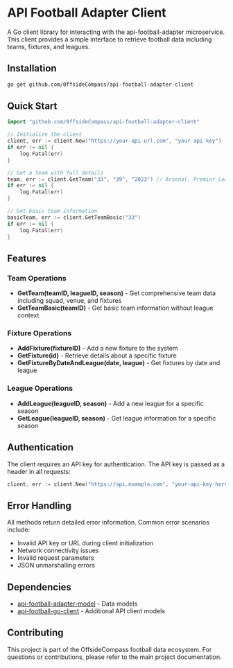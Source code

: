 # API Football Adapter Client

A Go client library for interacting with the api-football-adapter microservice. This client provides a simple interface to retrieve football data including teams, fixtures, and leagues.

## Installation

```bash
go get github.com/0ffsideCompass/api-football-adapter-client
```

## Quick Start

```go
import "github.com/0ffsideCompass/api-football-adapter-client"

// Initialize the client
client, err := client.New("https://your-api-url.com", "your-api-key")
if err != nil {
    log.Fatal(err)
}

// Get a team with full details
team, err := client.GetTeam("33", "39", "2023") // Arsenal, Premier League, 2023 season
if err != nil {
    log.Fatal(err)
}

// Get basic team information
basicTeam, err := client.GetTeamBasic("33")
if err != nil {
    log.Fatal(err)
}
```

## Features

### Team Operations
- **GetTeam(teamID, leagueID, season)** - Get comprehensive team data including squad, venue, and fixtures
- **GetTeamBasic(teamID)** - Get basic team information without league context

### Fixture Operations
- **AddFixture(fixtureID)** - Add a new fixture to the system
- **GetFixture(id)** - Retrieve details about a specific fixture
- **GetFixtureByDateAndLeague(date, league)** - Get fixtures by date and league

### League Operations
- **AddLeague(leagueID, season)** - Add a new league for a specific season
- **GetLeague(leagueID, season)** - Get league information for a specific season

## Authentication

The client requires an API key for authentication. The API key is passed as a header in all requests:

```go
client, err := client.New("https://api.example.com", "your-api-key-here")
```

## Error Handling

All methods return detailed error information. Common error scenarios include:
- Invalid API key or URL during client initialization
- Network connectivity issues
- Invalid request parameters
- JSON unmarshalling errors

## Dependencies

- [api-football-adapter-model](https://github.com/0ffsideCompass/api-football-adapter-model) - Data models
- [api-football-go-client](https://github.com/0ffsideCompass/api-football-go-client) - Additional API client models

## Contributing

This project is part of the OffsideCompass football data ecosystem. For questions or contributions, please refer to the main project documentation.